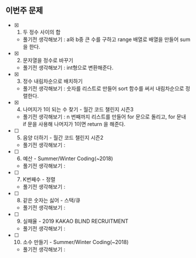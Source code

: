 ## 이번주 문제
- [x] 1. 두 정수 사이의 합
    - 풀기전 생각해보기 : a와 b중 큰 수를 구하고 range 배열로 배열을 만들어 sum을 한다.

- [x] 2. 문자열을 정수로 바꾸기
    - 풀기전 생각해보기 : int형으로 변환해준다.
- [x] 3. 정수 내림차순으로 배치하기
    - 풀기전 생각해보기 : 숫자를 리스트로 만들어 sort 함수를 써서 내림차순으로 정렬한다.
- [x] 4. 나머지가 1이 되는 수 찾기 - 월간 코드 챌린지 시즌3
    - 풀기전 생각해보기 : n 번째까지 리스트를 만들어 for 문으로 돌리고, for 문내 if 문을 사용해 나머지가 1이면 return 을 해준다.
- [ ] 5. 음양 더하기 - 월간 코드 챌린지 시즌2
    - 풀기전 생각해보기 :
- [ ] 6. 예산 - Summer/Winter Coding(~2018)
    - 풀기전 생각해보기 :
- [ ] 7. K번째수 - 정렬
    - 풀기전 생각해보기 :
- [ ] 8. 같은 숫자는 싫어 - 스택/큐
    - 풀기전 생각해보기 :
- [ ] 9. 실패율 - 2019 KAKAO BLIND RECRUITMENT
    - 풀기전 생각해보기 :
- [ ] 10. 소수 만들기 - Summer/Winter Coding(~2018)
    - 풀기전 생각해보기 :
